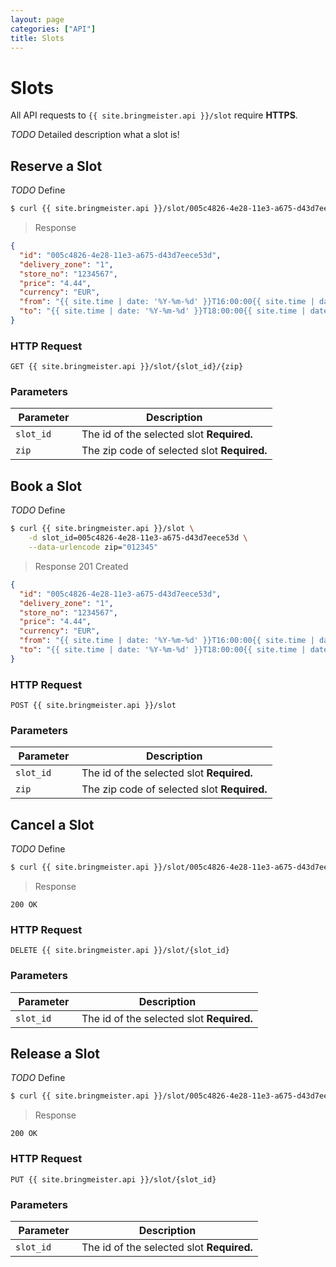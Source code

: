 ```yaml
---
layout: page
categories: ["API"]
title: Slots
---
```


# Slots

All API requests to `{{ site.bringmeister.api }}/slot` require __HTTPS__.

_TODO_ Detailed description what a slot is!

## Reserve a Slot

_TODO_ Define

```sh
$ curl {{ site.bringmeister.api }}/slot/005c4826-4e28-11e3-a675-d43d7eece53d/12345
```

> Response

```json
{
  "id": "005c4826-4e28-11e3-a675-d43d7eece53d",
  "delivery_zone": "1",
  "store_no": "1234567",
  "price": "4.44",
  "currency": "EUR",
  "from": "{{ site.time | date: '%Y-%m-%d' }}T16:00:00{{ site.time | date: '%z' }}",
  "to": "{{ site.time | date: '%Y-%m-%d' }}T18:00:00{{ site.time | date: '%z' }}"
}
```

### HTTP Request

`GET {{ site.bringmeister.api }}/slot/{slot_id}/{zip}`


### Parameters

Parameter      | Description
---            | ---
`slot_id    `  | The id of the selected slot __Required.__
`zip`          | The zip code of selected slot  __Required.__


## Book a Slot

_TODO_ Define

```sh
$ curl {{ site.bringmeister.api }}/slot \
    -d slot_id=005c4826-4e28-11e3-a675-d43d7eece53d \
    --data-urlencode zip="012345"
```

> Response 201 Created

```json
{
  "id": "005c4826-4e28-11e3-a675-d43d7eece53d",
  "delivery_zone": "1",
  "store_no": "1234567",
  "price": "4.44",
  "currency": "EUR",
  "from": "{{ site.time | date: '%Y-%m-%d' }}T16:00:00{{ site.time | date: '%z' }}",
  "to": "{{ site.time | date: '%Y-%m-%d' }}T18:00:00{{ site.time | date: '%z' }}"
}
```

### HTTP Request

`POST {{ site.bringmeister.api }}/slot`

### Parameters

Parameter      | Description
---            | ---
`slot_id    `  | The id of the selected slot __Required.__
`zip`          | The zip code of selected slot  __Required.__


## Cancel a Slot

_TODO_ Define

```sh
$ curl {{ site.bringmeister.api }}/slot/005c4826-4e28-11e3-a675-d43d7eece53d
```

> Response

```
200 OK
```

### HTTP Request

`DELETE {{ site.bringmeister.api }}/slot/{slot_id}`

### Parameters

Parameter      | Description
---            | ---
`slot_id    `  | The id of the selected slot __Required.__


## Release a Slot

_TODO_ Define

```sh
$ curl {{ site.bringmeister.api }}/slot/005c4826-4e28-11e3-a675-d43d7eece53d/12345
```

> Response

```
200 OK
```

### HTTP Request

`PUT {{ site.bringmeister.api }}/slot/{slot_id}`

### Parameters

Parameter      | Description
---            | ---
`slot_id    `  | The id of the selected slot __Required.__
